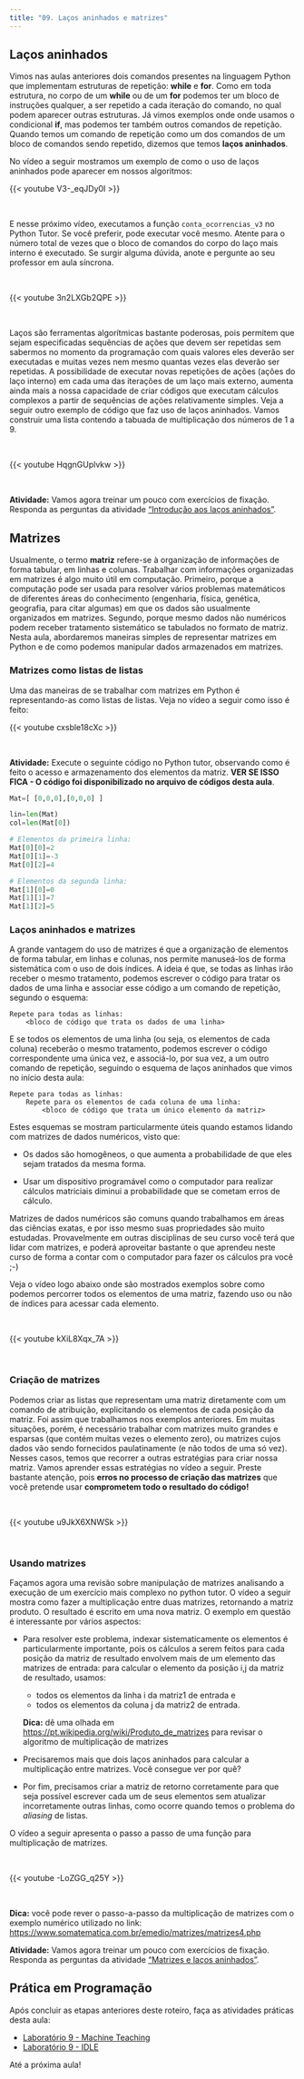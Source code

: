 ```yaml
---
title: "09. Laços aninhados e matrizes"
---
```


## Laços aninhados

Vimos nas aulas anteriores dois comandos presentes na linguagem Python  que implementam estruturas de repetição:  **while** e  **for**. Como em toda estrutura, no corpo de um **while** ou de um **for** podemos ter um bloco de instruções qualquer, a ser repetido a cada iteração do comando, no qual podem aparecer outras estruturas. Já vimos exemplos onde onde usamos o condicional **if**, mas podemos ter também outros comandos de repetição. Quando temos um comando de repetição como um dos comandos de um bloco de comandos sendo repetido, dizemos que temos **laços aninhados**.

No vídeo a seguir mostramos um exemplo de como o uso de laços aninhados pode aparecer em nossos algoritmos:
   
    
<!-- Vídeo:Introdução aos laços aninhados -->
{{< youtube V3-_eqJDy0I >}}
          
<br>  
  
E nesse próximo vídeo, executamos a função `conta_ocorrencias_v3` no Python Tutor. Se você preferir, pode executar você mesmo. Atente para o número total de vezes que o bloco de comandos do corpo do laço mais interno é executado. Se surgir alguma dúvida, anote e pergunte ao seu professor em aula síncrona.  

<br>
    
<!-- Vídeo:  Laços aninhados no Python Tutor -->
{{< youtube 3n2LXGb2QPE >}}


<br>
    

Laços são ferramentas algorítmicas bastante poderosas, pois permitem que sejam especificadas sequências de ações que devem ser repetidas sem sabermos no momento da programação com quais valores eles deverão ser executadas e muitas vezes nem mesmo quantas vezes elas deverão ser repetidas. A possibilidade de executar novas repetições de ações (ações do laço interno)  em cada uma das iterações de um laço mais externo, aumenta ainda mais a nossa capacidade de criar códigos que executam cálculos complexos a partir de sequências de ações relativamente simples. Veja a seguir outro exemplo de código que faz uso de laços aninhados. Vamos construir uma lista contendo a tabuada de multiplicação dos números de 1 a 9.

<br>
    
<!-- Vídeo:  Construindo uma tabuada -->
{{< youtube HqgnGUplvkw >}}

<br>
    

**Atividade:**  Vamos agora treinar um pouco com exercícios de fixação. Responda as perguntas da atividade [“Introdução aos laços aninhados”](https://forms.gle/LxzdNxmniBS5svCB6).

## Matrizes

Usualmente, o termo **matriz** refere-se à organização de informações de forma tabular, em linhas e colunas. Trabalhar com informações organizadas em matrizes é algo muito útil em computação. Primeiro, porque a computação pode ser usada para resolver vários problemas matemáticos de diferentes áreas do conhecimento (engenharia, física, genética, geografia, para citar algumas) em que os dados são usualmente organizados em matrizes. Segundo, porque mesmo dados não numéricos podem receber tratamento sistemático se tabulados no formato de matriz. Nesta aula, abordaremos maneiras simples de representar matrizes em Python e de como podemos manipular dados armazenados em matrizes.

### Matrizes como listas de listas

Uma das maneiras de se trabalhar com matrizes em Python é representando-as como listas de listas. Veja no vídeo a seguir como isso é feito:

<!-- Vídeo:  Representação de matrizes como listas de listas -->
{{< youtube cxsble18cXc >}}

<br>
    

**Atividade:**  Execute o seguinte código no Python tutor, observando como é feito o acesso e armazenamento dos elementos da matriz. **VER SE ISSO FICA - O código foi disponibilizado no arquivo de códigos desta aula**. 

```python
Mat=[ [0,0,0],[0,0,0] ]

lin=len(Mat)
col=len(Mat[0])

# Elementos da primeira linha:
Mat[0][0]=2
Mat[0][1]=-3
Mat[0][2]=4

# Elementos da segunda linha:
Mat[1][0]=0
Mat[1][1]=7
Mat[1][2]=5
```

### Laços aninhados e matrizes 

A grande vantagem do uso de matrizes é que a organização de elementos de forma tabular, em linhas e colunas, nos permite manuseá-los de forma sistemática com o uso de dois índices. A ideia é que, se todas as linhas irão receber o mesmo tratamento, podemos escrever o código para tratar os dados de uma linha e associar esse código a um comando de repetição, segundo o esquema:

```   
Repete para todas as linhas:
    <bloco de código que trata os dados de uma linha>
```

E se todos os elementos de uma linha (ou seja, os elementos de cada coluna) receberão o mesmo tratamento, podemos escrever o código correspondente uma única vez, e associá-lo, por sua vez, a um outro comando de repetição, seguindo o esquema de laços aninhados que vimos no início desta aula:

```   
Repete para todas as linhas:
    Repete para os elementos de cada coluna de uma linha:
        <bloco de código que trata um único elemento da matriz>
```

Estes esquemas se mostram particularmente úteis quando estamos lidando com matrizes de dados numéricos, visto que:

* Os dados são homogêneos, o que aumenta a probabilidade de que eles sejam tratados da mesma forma.

* Usar um dispositivo programável como o computador para realizar cálculos matriciais diminui a probabilidade que se cometam erros de cálculo.

Matrizes de dados numéricos são comuns quando trabalhamos em áreas das ciências exatas, e por isso mesmo suas propriedades são muito estudadas. Provavelmente em outras disciplinas de seu curso você terá que lidar com matrizes, e poderá aproveitar bastante o que aprendeu neste curso de forma a contar com o computador para fazer os cálculos pra você ;-)

Veja o vídeo logo abaixo onde são mostrados exemplos sobre como podemos percorrer todos os elementos de uma matriz, fazendo uso ou não de índices para acessar cada elemento. 

<br>
    

<!-- Vídeo: Acesso aos elementos de matrizes por laços aninhados -->
{{< youtube kXiL8Xqx_7A >}}

<br>
    


### Criação de matrizes

Podemos criar as listas que representam uma matriz diretamente com um comando de atribuição, explicitando os elementos de cada posição da matriz. Foi assim que trabalhamos nos exemplos anteriores. Em muitas situações, porém, é necessário trabalhar com matrizes muito grandes e esparsas (que contém muitas vezes o elemento zero), ou matrizes cujos dados vão sendo fornecidos paulatinamente (e não todos de uma só vez). Nesses casos, temos que recorrer a outras estratégias para criar nossa matriz. Vamos aprender essas estratégias no vídeo a seguir. Preste bastante atenção, pois **erros no processo de criação das matrizes** que você pretende usar **comprometem todo o resultado do código!**

<br>
    

<!-- Vídeo: Cuidados com  criação de matrizes -->
{{< youtube u9JkX6XNWSk >}}

<br>
    

### Usando matrizes

Façamos agora uma revisão sobre manipulação de matrizes analisando a execução de um exercício mais complexo no python tutor. O vídeo a seguir mostra como fazer a multiplicação entre duas matrizes, retornando a matriz produto. O resultado é escrito em uma nova matriz. O exemplo em questão é interessante por vários aspectos:

* Para resolver este problema, indexar sistematicamente os elementos é particularmente importante, pois os cálculos a serem feitos para cada posição da matriz de resultado envolvem mais de um elemento das matrizes de entrada: para calcular o elemento da posição i,j da matriz de resultado, usamos:
    * todos os elementos da linha i da matriz1 de entrada e 
    * todos os elementos da coluna j da matriz2 de entrada.
    
    **Dica:** dê uma olhada em https://pt.wikipedia.org/wiki/Produto_de_matrizes para revisar o algoritmo de multiplicação de matrizes
    
* Precisaremos mais que dois laços aninhados para calcular a multiplicação entre matrizes. Você consegue ver por quê? 
* Por fim, precisamos criar a matriz de retorno corretamente para que seja possível escrever cada um de seus elementos sem atualizar incorretamente outras linhas, como ocorre quando temos o problema do *aliasing*  de listas. 

O vídeo a seguir apresenta o passo a passo de uma função para multiplicação de matrizes.

<br>
    

<!-- Vídeo: Multiplicação de matrizes no Python Tutor -->
{{< youtube -LoZGG_q25Y >}}

<br>
    

**Dica:** você pode rever o passo-a-passo da multiplicação de matrizes com o exemplo numérico utilizado no link: https://www.somatematica.com.br/emedio/matrizes/matrizes4.php

**Atividade:**  Vamos agora treinar um pouco com exercícios de fixação. Responda as perguntas da atividade [“Matrizes e laços aninhados”](https://forms.gle/nBfhFEJDgrcyTJyu5). 


## Prática em Programação

Após concluir as etapas anteriores deste roteiro, faça as atividades práticas desta aula:

- [Laboratório 9 - Machine Teaching](lab9MT.pdf)
- [Laboratório 9 - IDLE](lab9IDLE.pdf)

Até a próxima aula!


